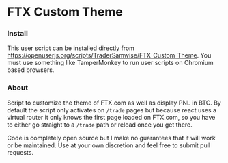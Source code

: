 # FTX Custom Theme

### Install

This user script can be installed directly from https://openuserjs.org/scripts/TraderSamwise/FTX_Custom_Theme. You must use something like TamperMonkey to run user scripts on Chromium based browsers.

### About

Script to customize the theme of FTX.com as well as display PNL in BTC. By default the script only activates on `/trade` pages but because react uses a virtual router it only knows the first page loaded on FTX.com, so you have to either go straight to a `/trade` path or reload once you get there.

Code is completely open source but I make no guarantees that it will work or be maintained. Use at your own discretion and feel free to submit pull requests.
